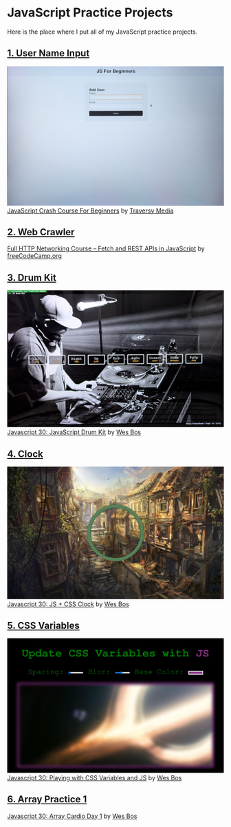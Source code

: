 # JavaScript Practice Projects
Here is the place where I put all of my JavaScript practice projects.
## [1. User Name Input](https://github.com/faitinchan/JavaScript_Practice/tree/main/UserNameInput)
![image](https://github.com/faitinchan/JavaScript_Practice/blob/main/UserNameInput/PXL_20250310_055731912.MP~2%20(1).jpg)
[JavaScript Crash Course For Beginners](https://www.youtube.com/watch?v=hdI2bqOjy3c&t) by [Traversy Media](https://www.youtube.com/@TraversyMedia)
## [2. Web Crawler](https://github.com/faitinchan/JavaScript_Practice/tree/main/WebCrawler)
[Full HTTP Networking Course – Fetch and REST APIs in JavaScript](https://www.youtube.com/watch?v=2JYT5f2isg4) by [freeCodeCamp.org](https://www.youtube.com/@freecodecamp)
## [3. Drum Kit](https://github.com/faitinchan/JavaScript_Practice/tree/main/Drum_Kit)
![image](https://github.com/faitinchan/JavaScript_Practice/blob/main/Drum_Kit/PXL_20250329_210856522.MP~2.jpg)
[Javascript 30: JavaScript Drum Kit](https://javascript30.com/) by [Wes Bos](https://x.com/intent/follow?original_referer=https%3A%2F%2Fjavascript30.com%2F&ref_src=twsrc%5Etfw%7Ctwcamp%5Ebuttonembed%7Ctwterm%5Efollow%7Ctwgr%5Ewesbos&screen_name=wesbos)
## [4. Clock](https://github.com/faitinchan/JavaScript_Practice/tree/main/JS%20%2B%20CSS%20Clock)
![image](https://github.com/faitinchan/JavaScript_Practice/blob/main/JS%20%2B%20CSS%20Clock/Clock.jpg)
[Javascript 30: JS + CSS Clock](https://javascript30.com/) by [Wes Bos](https://x.com/intent/follow?original_referer=https%3A%2F%2Fjavascript30.com%2F&ref_src=twsrc%5Etfw%7Ctwcamp%5Ebuttonembed%7Ctwterm%5Efollow%7Ctwgr%5Ewesbos&screen_name=wesbos)
## [5. CSS Variables](https://github.com/faitinchan/JavaScript_Practice/tree/main/CSS_Variables)
![image](https://github.com/faitinchan/JavaScript_Practice/blob/main/CSS_Variables/Variable.jpg)
[Javascript 30: Playing with CSS Variables and JS](https://javascript30.com/) by [Wes Bos](https://x.com/intent/follow?original_referer=https%3A%2F%2Fjavascript30.com%2F&ref_src=twsrc%5Etfw%7Ctwcamp%5Ebuttonembed%7Ctwterm%5Efollow%7Ctwgr%5Ewesbos&screen_name=wesbos)
## [6. Array Practice 1](https://github.com/faitinchan/JavaScript_Practice/tree/main/Array_Practice_1)
[Javascript 30: Array Cardio Day 1](https://javascript30.com/) by [Wes Bos](https://x.com/intent/follow?original_referer=https%3A%2F%2Fjavascript30.com%2F&ref_src=twsrc%5Etfw%7Ctwcamp%5Ebuttonembed%7Ctwterm%5Efollow%7Ctwgr%5Ewesbos&screen_name=wesbos)
